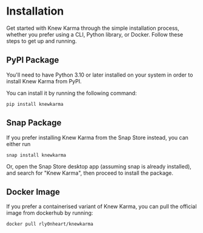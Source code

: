 # Installation

Get started with Knew Karma through the simple installation process, whether you prefer using a CLI, Python library,
or Docker. Follow these steps to get up and running.

## PyPI Package

You'll need to have Python 3.10 or later installed on your system in order to install Knew Karma from PyPI.

You can install it by running the following command:

```shell
pip install knewkarma
```

## Snap Package

If you prefer installing Knew Karma from the Snap Store instead, you can either run

```shell
snap install knewkarma
```

Or, open the Snap Store desktop app (assuming snap is already installed), and search for "Knew Karma", then proceed to
install the
package.

## Docker Image

If you prefer a containerised variant of Knew Karma, you can pull the official image from dockerhub by running:

```shell
docker pull rly0nheart/knewkarma
```